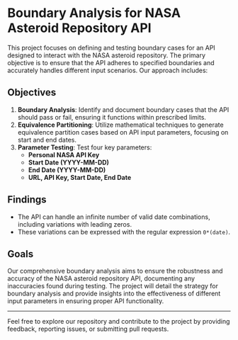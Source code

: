 # Boundary Analysis for NASA Asteroid Repository API

This project focuses on defining and testing boundary cases for an API designed to interact with the NASA asteroid repository. The primary objective is to ensure that the API adheres to specified boundaries and accurately handles different input scenarios. Our approach includes:

## Objectives

1. **Boundary Analysis**: Identify and document boundary cases that the API should pass or fail, ensuring it functions within prescribed limits.
2. **Equivalence Partitioning**: Utilize mathematical techniques to generate equivalence partition cases based on API input parameters, focusing on start and end dates.
3. **Parameter Testing**: Test four key parameters:
   - **Personal NASA API Key**
   - **Start Date (YYYY-MM-DD)**
   - **End Date (YYYY-MM-DD)**
   - **URL, API Key, Start Date, End Date**

## Findings

- The API can handle an infinite number of valid date combinations, including variations with leading zeros.
- These variations can be expressed with the regular expression `0*(date)`.

## Goals

Our comprehensive boundary analysis aims to ensure the robustness and accuracy of the NASA asteroid repository API, documenting any inaccuracies found during testing. The project will detail the strategy for boundary analysis and provide insights into the effectiveness of different input parameters in ensuring proper API functionality.

---

Feel free to explore our repository and contribute to the project by providing feedback, reporting issues, or submitting pull requests.
